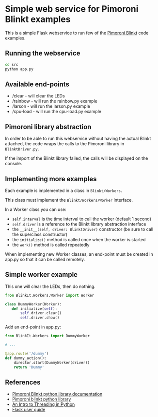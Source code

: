 # Simple web service for Pimoroni Blinkt examples 

This is a simple Flask webservice to run few of the [Pimoroni Blinkt](https://shop.pimoroni.com/products/blinkt)
code examples.

## Running the webservice

```bash
cd src
python app.py
```

## Available end-points

 * /clear    - will clear the LEDs
 * /rainbow  - will run the rainbow.py example
 * /larson   - will run the larson.py example
 * /cpu-load - will run the cpu-load.py example 
 
## Pimoroni library abstraction

In order to be able to run this webservice without having the actual Blinkt attached,
the code wraps the calls to the Pimoroni library in `BlinktDriver.py`.

If the import of the Blinkt library failed, the calls will be displayed on the console.

## Implementing more examples

Each example is implemented in a class in `Blinkt/Workers`.

This class must implement the `Blinkt/Workers/Worker` interface.

In a Worker class you can use:

 * `self.interval` is the time interval to call the worker (default 1 second)
 * `self.driver`  is a reference to the Blinkt library abstraction interface
 * the `__init__(self, driver: BlinktDriver)` constructor (be sure to call the superclass constructor)
 * the `initialize()` method is called once when the worker is started
 * the `work()` method is called repeatedly 
 
 When implementing new Worker classes, an end-point must be created in app.py so that it can be
 called remotely.
 
 ## Simple worker example
 
 This one will clear the LEDs, then do nothing.
 
 ```python
from BlinkIt.Workers.Worker import Worker

class DummyWorker(Worker):
    def initialize(self):
        self.driver.clear()
        self.driver.show()
```

Add an end-point in app.py:

```python
from BlinkIt.Workers import DummyWorker

# ...

@app.route('/dummy')
def dummy_action():
    director.start(DummyWorker(driver))
    return 'Dummy'
```

## References

 * [Pimoroni Blinkt python library documentation](http://docs.pimoroni.com/blinkt)
 * [Pimoroni blinkt python library](https://github.com/pimoroni/blinkt)
 * [An Intro to Threading in Python](https://realpython.com/intro-to-python-threading/#what-is-a-thread)
 * [Flask user guide](https://flask.palletsprojects.com/en/1.1.x/)
